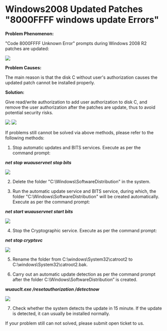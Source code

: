 # Windows2008 Updated Patches "8000FFFF windows update Errors"
**Problem Phenomenon:**

"Code 8000FFFF Unknown Error" prompts during Windows 2008 R2 patches are updated:

![](https://github.com/jdcloudcom/cn/blob/edit/image/Elastic-Compute/Virtual-Machine/Windows/Windows2008%20%E6%9B%B4%E6%96%B0%E8%A1%A5%E4%B8%81%E6%8A%A5%E2%80%9C8000FFFFwindows%20update%20%E9%81%87%E5%88%B0%E6%9C%AA%E7%9F%A5%E9%94%99%E8%AF%AF%E2%80%9D01.png)

**Problem Causes:**

The main reason is that the disk C without user's authorization causes the updated patch cannot be installed properly.

**Solution:**

Give read/write authorization to add user authorization to disk C, and remove the user authorization after the patches are update, thus to avoid potential security risks.

![](https://github.com/jdcloudcom/cn/blob/edit/image/Elastic-Compute/Virtual-Machine/Windows/Windows2008%20%E6%9B%B4%E6%96%B0%E8%A1%A5%E4%B8%81%E6%8A%A5%E2%80%9C8000FFFFwindows%20update%20%E9%81%87%E5%88%B0%E6%9C%AA%E7%9F%A5%E9%94%99%E8%AF%AF%E2%80%9D02.png)
![](https://github.com/jdcloudcom/cn/blob/edit/image/Elastic-Compute/Virtual-Machine/Windows/Windows2008%20%E6%9B%B4%E6%96%B0%E8%A1%A5%E4%B8%81%E6%8A%A5%E2%80%9C8000FFFFwindows%20update%20%E9%81%87%E5%88%B0%E6%9C%AA%E7%9F%A5%E9%94%99%E8%AF%AF%E2%80%9D03.png)

If problems still cannot be solved via above methods, please refer to the following methods:

1. Stop automatic updates and BITS services. Execute as per the command prompt:

***net stop wuauservnet stop bits***

![](https://github.com/jdcloudcom/cn/blob/edit/image/Elastic-Compute/Virtual-Machine/Windows/Windows2008%20%E6%9B%B4%E6%96%B0%E8%A1%A5%E4%B8%81%E6%8A%A5%E2%80%9C8000FFFFwindows%20update%20%E9%81%87%E5%88%B0%E6%9C%AA%E7%9F%A5%E9%94%99%E8%AF%AF%E2%80%9D04.png)

2. Delete the folder "C:\Windows\SoftwareDistribution" in the system.



3. Run the automatic update service and BITS service, during which, the folder "C:\Windows\SoftwareDistribution" will be created automatically. Execute as per the command prompt:

***net start wuauservnet start bits***

![](https://github.com/jdcloudcom/cn/blob/edit/image/Elastic-Compute/Virtual-Machine/Windows/Windows2008%20%E6%9B%B4%E6%96%B0%E8%A1%A5%E4%B8%81%E6%8A%A5%E2%80%9C8000FFFFwindows%20update%20%E9%81%87%E5%88%B0%E6%9C%AA%E7%9F%A5%E9%94%99%E8%AF%AF%E2%80%9D05.png)

4. Stop the Cryptographic service. Execute as per the command prompt:

***net stop cryptsvc***

![](https://github.com/jdcloudcom/cn/blob/edit/image/Elastic-Compute/Virtual-Machine/Windows/Windows2008%20%E6%9B%B4%E6%96%B0%E8%A1%A5%E4%B8%81%E6%8A%A5%E2%80%9C8000FFFFwindows%20update%20%E9%81%87%E5%88%B0%E6%9C%AA%E7%9F%A5%E9%94%99%E8%AF%AF%E2%80%9D06.png)

5. Rename the folder from C:\windows\System32\catroot2 to C:\windows\System32\catroot2.bak.

6. Carry out an automatic update detection as per the command prompt after the folder C:\Windows\SoftwareDistribution” is created.

***wuauclt.exe /resetauthorization /detectnow***

![](https://github.com/jdcloudcom/cn/blob/edit/image/Elastic-Compute/Virtual-Machine/Windows/Windows2008%20%E6%9B%B4%E6%96%B0%E8%A1%A5%E4%B8%81%E6%8A%A5%E2%80%9C8000FFFFwindows%20update%20%E9%81%87%E5%88%B0%E6%9C%AA%E7%9F%A5%E9%94%99%E8%AF%AF%E2%80%9D07.png)

7. Check whether the system detects the update in 15 minute. If the update is detected, it can usually be installed normally.

If your problem still can not solved, please submit open ticket to us.
